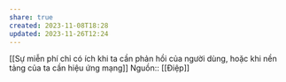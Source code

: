 ```yaml
---
share: true
created: 2023-11-08T18:28
updated: 2023-11-26T12:24
---
```

[[Sự miễn phí chỉ có ích khi ta cần phản hồi của người dùng, hoặc khi nền tảng của ta cần hiệu ứng mạng]]
Nguồn:: [[Điệp]]
